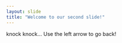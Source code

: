 ```yaml
---
layout: slide
title: "Welcome to our second slide!"
---
```

knock knock...
Use the left arrow to go back!
